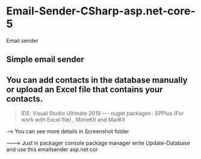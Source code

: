 # Email-Sender-CSharp-asp.net-core-5
Email sender

## Simple email sender 
## You can add contacts in the database manually or upload an Excel file that contains your contacts.

 > IDE: Visual Studio Ultimate 2019 --- 
 > nuget packages : EPPlus (For work with Excel file) , MimeKit and MailKit

 --> You can see more details in Screenshot folder

 ---> Just in packager console package manager write Update-Database and use this emailsender asp.net cor
